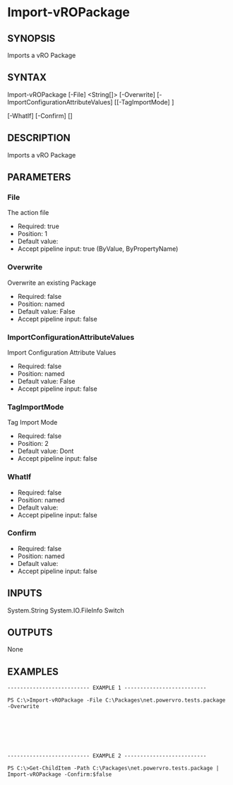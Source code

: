 # Import-vROPackage

## SYNOPSIS
    
Imports a vRO Package

## SYNTAX
 Import-vROPackage [-File] <String[]> [-Overwrite] [-ImportConfigurationAttributeValues] [[-TagImportMode] <String>]  [-WhatIf] [-Confirm] [<CommonParameters>]    

## DESCRIPTION

Imports a vRO Package

## PARAMETERS


### File

The action file

* Required: true
* Position: 1
* Default value: 
* Accept pipeline input: true (ByValue, ByPropertyName)

### Overwrite

Overwrite an existing Package

* Required: false
* Position: named
* Default value: False
* Accept pipeline input: false

### ImportConfigurationAttributeValues

Import Configuration Attribute Values

* Required: false
* Position: named
* Default value: False
* Accept pipeline input: false

### TagImportMode

Tag Import Mode

* Required: false
* Position: 2
* Default value: Dont
* Accept pipeline input: false

### WhatIf


* Required: false
* Position: named
* Default value: 
* Accept pipeline input: false

### Confirm


* Required: false
* Position: named
* Default value: 
* Accept pipeline input: false

## INPUTS

System.String
System.IO.FileInfo
Switch

## OUTPUTS

None

## EXAMPLES
```
-------------------------- EXAMPLE 1 --------------------------

PS C:\>Import-vROPackage -File C:\Packages\net.powervro.tests.package -Overwrite







-------------------------- EXAMPLE 2 --------------------------

PS C:\>Get-ChildItem -Path C:\Packages\net.powervro.tests.package | Import-vROPackage -Confirm:$false
```

